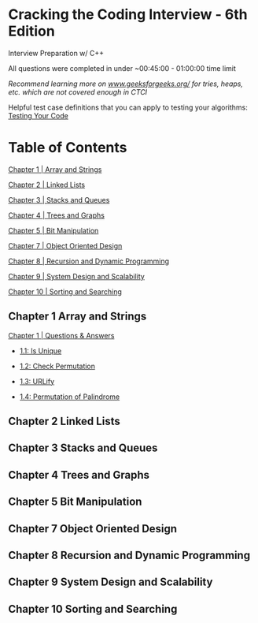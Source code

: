 # Cracking the Coding Interview - 6th Edition
Interview Preparation w/ C++

All questions were completed in under ~00:45:00 - 01:00:00 time limit

*Recommend learning more on www.geeksforgeeks.org/ for tries, heaps, etc. which are not covered enough in CTCI*

Helpful test case definitions that you can apply to testing your algorithms:
<a href="https://docs.google.com/document/d/1rfrGD9AFYc1IjOceACETc6R0U7pMxYLO96rT_o-cYvk/edit">Testing Your Code</a>

# Table of Contents
[Chapter 1 | Array and Strings](#chapter-1-array-and-strings)

[Chapter 2 | Linked Lists](#chapter-2-linked-lists)

[Chapter 3 | Stacks and Queues](#chapter-3-stacks-and-queues)

[Chapter 4 | Trees and Graphs](#chapter-4-trees-and-graphs)

[Chapter 5 | Bit Manipulation](#chapter-5-bit-manipulation)

[Chapter 7 | Object Oriented Design](#chapter-7-object-oriented-design)

[Chapter 8 | Recursion and Dynamic Programming](#chapter-8-recursion-and-dynamic-programming)

[Chapter 9 | System Design and Scalability](#chapter-9-system-design-and-scalability)

[Chapter 10 | Sorting and Searching](#chapter-10-sorting-and-searching)

## Chapter 1 Array and Strings
<a href="https://github.com/DittoPDX/CTCI/tree/master/CH1">Chapter 1 | Questions & Answers</a>

- <a href="https://github.com/DittoPDX/CTCI/blob/master/CH1/1-1.cpp">1.1: Is Unique</a>

- <a href="https://github.com/DittoPDX/CTCI/blob/master/CH1/1-2.cpp">1.2: Check Permutation</a>

- <a href="https://github.com/DittoPDX/CTCI/blob/master/CH1/1-3.cpp">1.3: URLify</a>

- <a href="https://github.com/DittoPDX/CTCI/blob/master/CH1/1-3.cpp">1.4: Permutation of Palindrome</a>

## Chapter 2 Linked Lists

## Chapter 3 Stacks and Queues

## Chapter 4 Trees and Graphs

## Chapter 5 Bit Manipulation

## Chapter 7 Object Oriented Design

## Chapter 8 Recursion and Dynamic Programming

## Chapter 9 System Design and Scalability

## Chapter 10 Sorting and Searching
